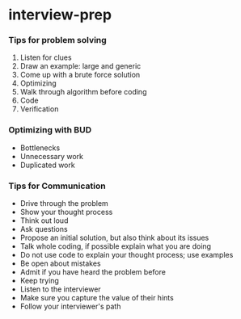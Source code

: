 # interview-prep


### Tips for problem solving

1. Listen for clues
2. Draw an example: large and generic
3. Come up with a brute force solution
4. Optimizing
5. Walk through algorithm before coding
6. Code
7. Verification

### Optimizing with BUD
- Bottlenecks
- Unnecessary work
- Duplicated work

### Tips for Communication 
- Drive through the problem
- Show your thought process
- Think out loud
- Ask questions
- Propose an initial solution, but also think about its issues
- Talk whole coding, if  possible explain what you are doing
- Do not use code to explain your thought process; use examples 
- Be open about mistakes
- Admit if you have heard the problem before
- Keep trying 
- Listen to the interviewer
- Make sure you capture the value of their hints
- Follow your interviewer's path  
